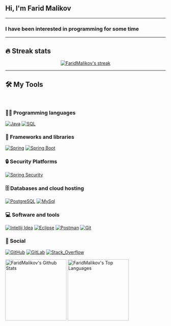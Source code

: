 <h2>Hi, I'm <strong>Farid Malikov</strong></h2>
<hr>
<h3>I have been interested in programming for some time</h3>

<hr>

## 🔥 Streak stats

<!-- GitHub Readme Streak Stats - https://github.com/DenverCoder1/github-readme-streak-stats -->
<p align="center">
  <a href="https://github.com/FaridMaIikov">
    <img title="🔥 Get streak stats for your profile at git.io/streak-stats" alt="FaridMaIikov's streak" src="https://github-readme-streak-stats.herokuapp.com/?user=FaridMaIikov&theme=radical&hide_border=true"/>
  </a>
</p>

<hr/>


## 🛠️ My Tools
<br/>

### 👨‍💻 Programming languages

<p>
    <a href="#"><img alt="Java" src="https://img.shields.io/badge/Java-ED8B00?style=for-the-badge&logo=java&logoColor=white&style=plastic"></a>
    <a href="#"><img alt="SQL" src="https://custom-icon-badges.herokuapp.com/badge/SQL-025E8C.svg?logo=database&logoColor=white"></a>
</p>


### 🚀 Frameworks and libraries

<p>
     <a href="#"><img alt="Spring" src="https://img.shields.io/badge/Spring-6DB33F?style=for-the-badge&logo=spring&logoColor=white"></a> 
     <a href="#"><img alt="Spring Boot" src="https://img.shields.io/badge/Spring_Boot-F2F4F9?style=for-the-badge&logo=spring-boot"></a> 
</p>


### 🔒 Security Platforms

<p>
 <a href="#"><img alt="Spring Security" src=https://img.shields.io/badge/Spring_Security-6DB33F?style=for-the-badge&logo=Spring-Security&logoColor=white></a> 
</p>


### 🗄️ Databases and cloud hosting

<p>
    <a href="#"><img alt="PostgreSQL" src ="https://img.shields.io/badge/PostgreSQL-316192?style=for-the-badge&logo=postgresql&logoColor=white"></a>
    <a href="#"><img alt="MySql" src ="https://img.shields.io/badge/MySQL-005C84?style=for-the-badge&logo=mysql&logoColor=white"></a>
</p>


### 💻 Software and tools

<p>
    <a href="#"><img alt="Intellij Idea" src="https://img.shields.io/badge/IntelliJ_IDEA-000000.svg?style=for-the-badge&logo=intellij-idea&logoColor=white"></a>
    <a href="#"><img alt="Eclipse" src="https://img.shields.io/badge/Eclipse-2C2255?style=for-the-badge&logo=eclipse&logoColor=white&style=plastic"></a>
    <a href="#"><img alt="Postman" src="https://img.shields.io/badge/Postman-FF6C37?style=for-the-badge&logo=Postman&logoColor=white"></a>
    <a href="#"><img alt="Git" src="https://img.shields.io/badge/GIT-E44C30?style=for-the-badge&logo=git&logoColor=white"></a>
</p>


### 👨 Social 

<p>
 <a href="#"><img alt="GitHub" src=	https://img.shields.io/badge/GitHub-100000?style=for-the-badge&logo=github&logoColor=white></a>
 <a href="#"><img alt="GitLab" src=https://img.shields.io/badge/GitLab-330F63?style=for-the-badge&logo=gitlab&logoColor=white></a>
 <a href="#"><img alt="Stack_Overflow" src= https://img.shields.io/badge/Stack_Overflow-FE7A16?style=for-the-badge&logo=stack-overflow&logoColor=white></a>
</p>

<p>
 <a href="#"><img alt="FaridMaIikov's Github Stats" src="https://github-readme-stats.vercel.app/api?username=FaridMaIikov&show_icons=true&count_private=true&theme=radical&hide_border=true&bg_color=1F222E&title_color=F85D7F&icon_color=F8D866" height="192px"/></a>
  <a href="#"><img alt="FaridMaIikov's Top Languages" src="https://github-readme-stats.vercel.app/api/top-langs/?username=FaridMaIikov&theme=radical&hide_border=true&bg_color=1F222E&title_color=F85D7F&icon_color=F8D866&hide=Jupyter%20Notebook" height="192px"/></a>
<p>
